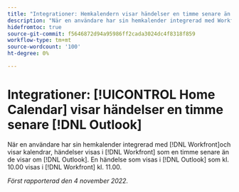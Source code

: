 ```yaml
---
title: "Integrationer: Hemkalendern visar händelser en timme senare än Outlook"
description: "När en användare har sin hemkalender integrerad med Workfront och visar kalendrarna visas händelser i Workfront en timme senare än de visar i Outlook. En händelse som visas i Outlook som kl. 10:00 visas i Workfront som kl. 11:00."
hidefromtoc: true
source-git-commit: f5646872d94a95986ff2cada3024dc4f8318f859
workflow-type: tm+mt
source-wordcount: '100'
ht-degree: 0%

---
```



# Integrationer: [!UICONTROL Home Calendar] visar händelser en timme senare [!DNL Outlook]

När en användare har sin hemkalender integrerad med [!DNL Workfront]och visar kalendrar, händelser visas i [!DNL Workfront] som en timme senare än de visar om [!DNL Outlook]. En händelse som visas i [!DNL Outlook] som kl. 10.00 visas i [!DNL Workfront] kl. 11.00.

_Först rapporterad den 4 november 2022._

